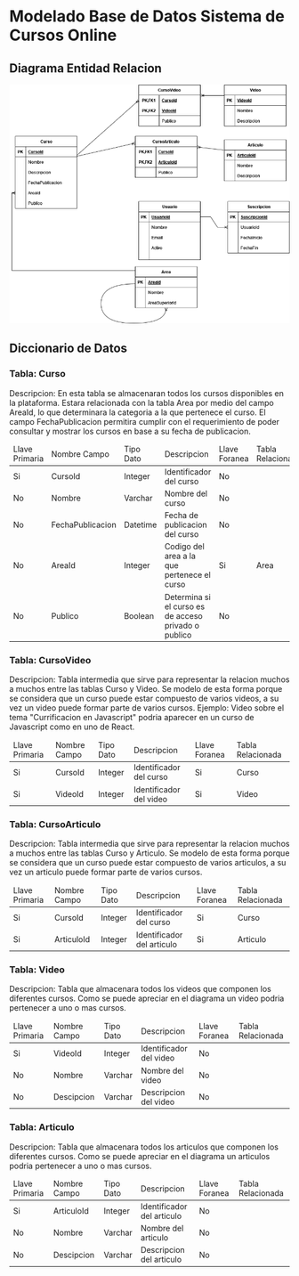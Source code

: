 # Modelado Base de Datos Sistema de Cursos Online

## Diagrama Entidad Relacion

<img src="/01-modelado/images/diagram.png" alt="MarineGEO circle logo"/>

## Diccionario de Datos
### Tabla: Curso
Descripcion: En esta tabla se almacenaran todos los cursos disponibles en la plataforma. Estara relacionada con la tabla Area por medio del campo AreaId, lo que determinara la categoria a la que pertenece el curso. El campo FechaPublicacion permitira cumplir con el requerimiento de poder consultar y mostrar los cursos en base a su fecha de publicacion.

<table>
  <thead>
    <td>Llave Primaria </td>
    <td>Nombre Campo</td>
    <td>Tipo Dato</td>
    <td>Descripcion</td>
    <td>Llave Foranea</td>
    <td>Tabla Relacionada</td>
  </thead>
  <tr>
    <td>Si</td>
    <td>CursoId</td>
    <td>Integer</td>
    <td>Identificador del curso</td>
    <td>No</td>
    <td></td>
  </tr>
  <tr>
    <td>No</td>
    <td>Nombre</td>
    <td>Varchar</td>
    <td>Nombre del curso</td>
    <td>No</td>
    <td></td>
  </tr>
  <tr>
    <td>No</td>
    <td>FechaPublicacion</td>
    <td>Datetime</td>
    <td>Fecha de publicacion del curso</td>
    <td>No</td>
    <td></td>
  </tr>
  <tr>
    <td>No</td>
    <td>AreaId</td>
    <td>Integer</td>
    <td>Codigo del area a la que pertenece el curso</td>
    <td>Si</td>
    <td>Area</td>
  </tr>
    <tr>
    <td>No</td>
    <td>Publico</td>
    <td>Boolean</td>
    <td>Determina si el curso es de acceso privado o publico</td>
    <td>No</td>
    <td></td>
  </tr>
  
</table>

### Tabla: CursoVideo
Descripcion: Tabla intermedia que sirve para representar la relacion muchos a muchos entre las tablas Curso y Video. Se modelo de esta forma porque se considera que un curso puede estar compuesto de varios videos, a su vez un video puede formar parte de varios cursos. Ejemplo: Video sobre el tema "Currificacion en Javascript" podria aparecer en un curso de Javascript como en uno de React.  

<table>
  <thead>
    <td>Llave Primaria</td>
    <td>Nombre Campo</td>
    <td>Tipo Dato</td>
    <td>Descripcion</td>
    <td>Llave Foranea</td>
    <td>Tabla Relacionada</td>
  </thead>
  <tr>
    <td>Si</td>
    <td>CursoId</td>
    <td>Integer</td>
    <td>Identificador del curso</td>
    <td>Si</td>
    <td>Curso</td>
  </tr>
  <tr>
    <td>Si</td>
    <td>VideoId</td>
    <td>Integer</td>
    <td>Identificador del video</td>
    <td>Si</td>
    <td>Video</td>
  </tr>
</table>

### Tabla: CursoArticulo
Descripcion: Tabla intermedia que sirve para representar la relacion muchos a muchos entre las tablas Curso y Articulo. Se modelo de esta forma porque se considera que un curso puede estar compuesto de varios articulos, a su vez un articulo puede formar parte de varios cursos. 
<table>
  <thead>
    <td>Llave Primaria</td>
    <td>Nombre Campo</td>
    <td>Tipo Dato</td>
    <td>Descripcion</td>
    <td>Llave Foranea</td>
    <td>Tabla Relacionada</td>
  </thead>
  <tr>
    <td>Si</td>
    <td>CursoId</td>
    <td>Integer</td>
    <td>Identificador del curso</td>
    <td>Si</td>
    <td>Curso</td>
  </tr>
  <tr>
    <td>Si</td>
    <td>ArticuloId</td>
    <td>Integer</td>
    <td>Identificador del articulo</td>
    <td>Si</td>
    <td>Articulo</td>
  </tr>
</table>

### Tabla: Video
Descripcion: Tabla que almacenara todos los videos que componen los diferentes cursos. Como se puede apreciar en el diagrama un video podria pertenecer a uno o mas cursos.  
<table>
  <thead>
    <td>Llave Primaria</td>
    <td>Nombre Campo</td>
    <td>Tipo Dato</td>
    <td>Descripcion</td>
    <td>Llave Foranea</td>
    <td>Tabla Relacionada</td>
  </thead>
  <tr>
    <td>Si</td>
    <td>VideoId</td>
    <td>Integer</td>
    <td>Identificador del video</td>
    <td>No</td>
    <td></td>
  </tr>
  <tr>
    <td>No</td>
    <td>Nombre</td>
    <td>Varchar</td>
    <td>Nombre del video</td>
    <td>No</td>
    <td></td>
  </tr>
    <tr>
    <td>No</td>
    <td>Descipcion</td>
    <td>Varchar</td>
    <td>Descripcion del video</td>
    <td>No</td>
    <td></td>
  </tr>
</table>

### Tabla: Articulo
Descripcion: Tabla que almacenara todos los articulos que componen los diferentes cursos. Como se puede apreciar en el diagrama un articulos podria pertenecer a uno o mas cursos.  
<table>
  <thead>
    <td>Llave Primaria</td>
    <td>Nombre Campo</td>
    <td>Tipo Dato</td>
    <td>Descripcion</td>
    <td>Llave Foranea</td>
    <td>Tabla Relacionada</td>
  </thead>
  <tr>
    <td>Si</td>
    <td>ArticuloId</td>
    <td>Integer</td>
    <td>Identificador del articulo</td>
    <td>No</td>
    <td></td>
  </tr>
  <tr>
    <td>No</td>
    <td>Nombre</td>
    <td>Varchar</td>
    <td>Nombre del articulo</td>
    <td>No</td>
    <td></td>
  </tr>
    <tr>
    <td>No</td>
    <td>Descipcion</td>
    <td>Varchar</td>
    <td>Descripcion del articulo</td>
    <td>No</td>
    <td></td>
  </tr>
</table>
